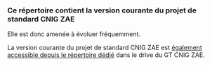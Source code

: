 
### Ce répertoire contient la version courante du projet de standard CNIG ZAE

Elle est donc amenée à évoluer fréquemment.

La version courante du projet de standard CNIG ZAE est [également accessible depuis le répertoire dédié](https://drive.google.com/drive/folders/1U_cMz0m-OuWsAThxurwaohr_AUEXmvUO?usp=share_link) dans le drive du GT CNIG ZAE.
